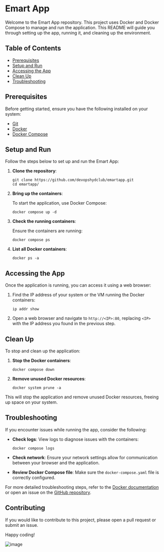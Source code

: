 # Emart App

Welcome to the Emart App repository. This project uses Docker and Docker Compose to manage and run the application. This README will guide you through setting up the app, running it, and cleaning up the environment.

## Table of Contents
- [Prerequisites](#prerequisites)
- [Setup and Run](#setup-and-run)
- [Accessing the App](#accessing-the-app)
- [Clean Up](#clean-up)
- [Troubleshooting](#troubleshooting)

## Prerequisites

Before getting started, ensure you have the following installed on your system:

- [Git](https://git-scm.com/)
- [Docker](https://www.docker.com/get-started)
- [Docker Compose](https://docs.docker.com/compose/install/)

## Setup and Run

Follow the steps below to set up and run the Emart App:

1. **Clone the repository**:

    ```shell
    git clone https://github.com/devopshydclub/emartapp.git
    cd emartapp/
    ```

2. **Bring up the containers**:

    To start the application, use Docker Compose:

    ```shell
    docker compose up -d
    ```

3. **Check the running containers**:

    Ensure the containers are running:

    ```shell
    docker compose ps
    ```

4. **List all Docker containers**:

    ```shell
    docker ps -a
    ```

## Accessing the App

Once the application is running, you can access it using a web browser:

1. Find the IP address of your system or the VM running the Docker containers:

    ```shell
    ip addr show
    ```

2. Open a web browser and navigate to `http://<IP>:80`, replacing `<IP>` with the IP address you found in the previous step.

## Clean Up

To stop and clean up the application:

1. **Stop the Docker containers**:

    ```shell
    docker compose down
    ```

2. **Remove unused Docker resources**:

    ```shell
    docker system prune -a
    ```

This will stop the application and remove unused Docker resources, freeing up space on your system.

## Troubleshooting

If you encounter issues while running the app, consider the following:

- **Check logs**: View logs to diagnose issues with the containers:

    ```shell
    docker compose logs
    ```

- **Check network**: Ensure your network settings allow for communication between your browser and the application.

- **Review Docker Compose file**: Make sure the `docker-compose.yaml` file is correctly configured.

For more detailed troubleshooting steps, refer to the [Docker documentation](https://docs.docker.com/) or open an issue on the [GitHub repository](https://github.com/devopshydclub/emartapp/issues).

## Contributing


If you would like to contribute to this project, please open a pull request or submit an issue.

Happy coding!


![image](https://github.com/YoussefTarek2911/E-mart_App/assets/108703940/78b7868f-43ac-4779-946c-33eb7cacc28a)

